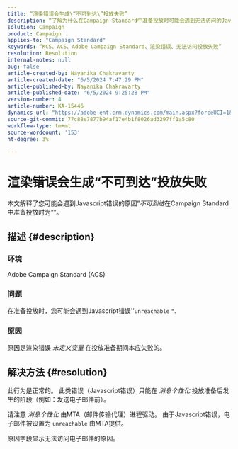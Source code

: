 ```yaml
---
title: “渲染错误会生成\“不可到达\”投放失败”
description: “了解为什么在Campaign Standard中准备投放时可能会遇到无法访问的Javascript错误。”
solution: Campaign
product: Campaign
applies-to: "Campaign Standard"
keywords: “KCS、ACS、Adobe Campaign Standard、渲染错误、无法访问投放失败”
resolution: Resolution
internal-notes: null
bug: false
article-created-by: Nayanika Chakravarty
article-created-date: "6/5/2024 7:47:29 PM"
article-published-by: Nayanika Chakravarty
article-published-date: "6/5/2024 9:25:28 PM"
version-number: 4
article-number: KA-15446
dynamics-url: "https://adobe-ent.crm.dynamics.com/main.aspx?forceUCI=1&pagetype=entityrecord&etn=knowledgearticle&id=819a1f6d-7423-ef11-840b-6045bd006b25"
source-git-commit: 77c88e7877b94af17e4b1f8026ad3297ff1a5c80
workflow-type: tm+mt
source-wordcount: '153'
ht-degree: 3%

---
```


# 渲染错误会生成“不可到达”投放失败


本文解释了您可能会遇到Javascript错误的原因”*不可到达*&#x200B;在Campaign Standard中准备投放时为“”。

## 描述 {#description}


### 环境

Adobe Campaign Standard (ACS)

### 问题

在准备投放时，您可能会遇到Javascript错误&#39;&#39;`unreachable` `"`.

### 原因

原因是渲染错误 *未定义变量* 在投放准备期间本应失败的。


## 解决方法 {#resolution}


此行为是正常的。 此类错误（Javascript错误）只能在 *消息个性化* 投放准备后发生的阶段（例如：发送电子邮件前）。

请注意 *消息个性化* 由MTA（邮件传输代理）进程驱动。 由于Javascript错误，电子邮件被设置为 `unreachable` 由MTA提供。

原因字段显示无法访问电子邮件的原因。
